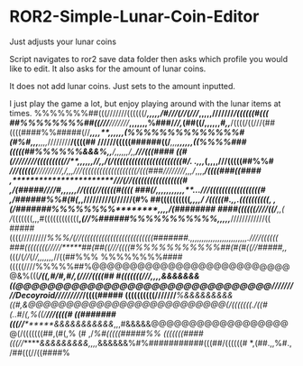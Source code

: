 # ROR2-Simple-Lunar-Coin-Editor
Just adjusts your lunar coins

Script navigates to ror2 save data folder then asks which profile you would like to edit.
It also asks for the amount of lunar coins.

It does not add lunar coins. Just sets to the amount inputted.

I just play the game a lot, but enjoy playing around with the lunar items at times.
%%%%%%%##(((///////((((((/***************,,,,,**/#///(//(/**//***,,,,,****///////********/((((((#(((
##%%%%%%%%##((///***///////***,********,,,,,,**%###/*//,*(##((/,,,,,,*********#**,,***/((((/((///(##
((((####%%#####(//*************,,,,**,,,,,,*(%%%%%%%%%%%%%%#(#%#*,,,**********,,,,*////////**/((((##
//////(((((######((/***,,,******,,,,,,*((%%%%###(((((##%%%%%%&&&%,,**/*,,,,,,/,,**********///(((####
((#(////////(((((((((//**,,,,,,//,,/(*/(((((((((((((((((((((((#/. .*,,,*(,,,,/**********//(((((##%%#
*///(((((/******/////////**,/,,*,///(((((((((((((((((((***/(((###////////,,,/*,,,,****/((((###((####
****,***********************///(//(((((((((((((((((#      ,*/(#####////#*,,,*,,,**//((((//(((((#((((
###(/*****,,***,,,,,,,,,**...*///(((((((((((((((((#        ,*/######%%#(#(*,,**/////////(//**////(#%
##((((((((((*******,,,,/     /*(((((#.,,.((((((((((,       ,(/#######%%%%%%%%********,,,,*/(########
####((((((////((/****,,(    /*(((((((,,,#((((((((((((**,*(//%######%%%%%%%%%%%,,,,,***////////////((
#####((((/////////****%%%*/(//(((((((((((((((((((((((((#######.*,,,,,,,,,,,,,,,,,,,,,,,,,.////((((((
###((((((((/////*****##(##((///((((#%%%%%%%%%%%##(#(#((//#####,*,*(((/(*//*(/***/*,,,,,,*,*//((##%%%
%%%%%%%%####(((((////%%%%%##%@@@@@@@@@@@@@@@@@@@@@@@@@@@&%(((*****/(*(*,#/*#,#/,(*********////((((##
#(((((((///******,,,,&&&&&&&((@@@@@@@@@@@@@@@@@@@@@@@@@@@@@@@@/////////Decoyroid/////////*/((((#####
((((((((((///////****%&&&&&&&&&((#,&@@@@@@@@@@@@@@@@@@@@@@@@@@(/(((((((./((#(.*.*#/*(,%((/**///((((#
((#######(((//********&&&&&&&&&&&*,,,#&&&&&@@@@@@@@@@@@@@@@@@@(/(((((((##,(#(,% (# ,/*%#(((((#####%%
(((((((####(((//*******&&&&&&&&&*,,,,*&&&&&&%#%###########(((##/((((((# *,(##.,,%#., /##(((//((####%
